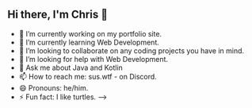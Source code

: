 ## Hi there, I'm Chris 👋

- 🔭 I’m currently working on my portfolio site.
- 🌱 I’m currently learning Web Development.
- 👯 I’m looking to collaborate on any coding projects you have in mind.
- 🤔 I’m looking for help with Web Development.
- 💬 Ask me about Java and Kotlin
- 📫 How to reach me: sus.wtf - on Discord.
- 😄 Pronouns: he/him.
- ⚡ Fun fact: I like turtles.
-->
